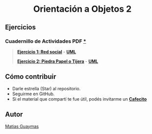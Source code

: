<h1 align="center"> Orientación a Objetos 2 </h1>

## Ejercicios
### Cuadernillo de Actividades PDF [*](https://docs.google.com/document/d/1091KM5lTn7EmMkZiz3LskdaqlnEa7qZo0TT9PLztl3A/edit?tab=t.0#heading=h.lde58ey8iu17)

> [**Ejercicio 1: Red social**](https://github.com/MatiasGuaymas/OO2/tree/main/01-Ejercicio1/src) - [**UML**](https://github.com/MatiasGuaymas/OO2/blob/main/UML/Ejercicio01-UML.jpg)
>
> [**Ejercicio 2: Piedra Papel o Tijera**](https://github.com/MatiasGuaymas/OO2/tree/main/02-Ejercicio2/src) - [**UML**](https://github.com/MatiasGuaymas/OO2/blob/main/UML/Ejercicio02-UML.jpg)

## Cómo contribuir
* Darle estrella (Star) al repositorio.
* Seguirme en GitHub.
* Si el material que compartí te fue útil, podés invitarme un **[Cafecito](https://cafecito.app/matiasguaymas)**

## Autor

[Matias Guaymas](https://www.linkedin.com/in/matiasguaymas/)
